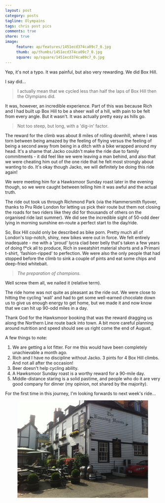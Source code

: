 ```yaml
---
layout: post
category: posts
tagline: Olympains
tags: chris post pics
comments: true
share: true
image: 
     feature: ap/features/1451ecd374ca09c7_0.jpg
     thumb: ap/thumbs/1451ecd374ca09c7_0.jpg
     square: ap/square/1451ecd374ca09c7_0.jpg
---
```




Yep, it's not a typo. It was painful, but also very rewarding. We did Box Hill.

I say did...

> I actually mean that we cycled less than half the laps of Box Hill then the Olympians did.

It was, however, an incredible experience. Part of this was because Rich and I had built up Box Hill to be a sheer wall of a hill, with pain to be felt from every angle. But it wasn't. It was actually pretty easy as hills go.

> Not too steep, but long, with a 'dig-in' factor.

The reward for the climb was about 8 miles of rolling downhill, where I was torn between being amazed by the feeling of flying versus the feeling of being a second away from being in a ditch with a bike wrapped around my head. It's a shame that Jacko couldn't make the ride due to family commitments - it did feel like we were leaving a man behind, and also that we were cheating him out of the one ride that he felt most strongly about wanting to do. It's okay though Jacko, we will definitely be doing this ride again!

We were meeting him for a Hawksmoor Sunday roast later in the evening though, so we were caught between telling him it was awful and the actual truth.

The ride out took us through Richmond Park (via the Hammersmith flyover, thanks to Pru Ride London for letting us pick their route but them not closing the roads for two riders like they did for thousands of others on the organised ride last summer). We did see the incredible sight of 50-odd deer lying in morning sunshine en-route a perfect start to the day/ride.

So, Box Hill could only be described as bike porn. Pretty much all of London's top-notch, shiny, new bikes were out in force. We felt entirely inadequate - me with a 'proud' lycra clad beer belly that's taken a few years of doing f*ck all to produce, Rich in sweatshirt material shorts and a Primani t-shirt, 'fashion-ripped' to perfection. We were also the only people that had stopped before the climb to sink a couple of pints and eat some chips and deep-fried whitebait.

> *The preparation of champions.*

Well screw them all, we nailed it (relative term).

The ride home was not quite as pleasant as the ride out. We were close to hitting the cycling 'wall' and had to get some well-earned chocolate down us to give us enough energy to get home, but we made it and now know that we can hit up 90-odd miles in a day.

Thank God for the Hawksmoor booking that was the reward dragging us along the Northern Line route back into town. A bit more careful planning around nutrition and speed should see us right come the end of August.

A few things to note:

1. We are getting a lot fitter. For me this would have been completely unachievable a month ago.
2. Rich and I have no discipline without Jacko. 3 pints for 4 Box Hill climbs. And not all after the occasion!
3. Beer doesn't help cycling ability.
4. A Hawksmoor Sunday roast is a worthy reward for a 90-mile day.
5. Middle-distance staring is a solid pastime, and people who do it are very good company for dinner (my opinion, not shared by the majority).

For the first time in this journey, I'm looking forwards to next week's ride...

<figure class="">
<a href = "/images/ap/standard/1451ecd374ca09c7_0.jpg">
<img src="/images/ap/standard/1451ecd374ca09c7_0.jpg">
</a></figure>
